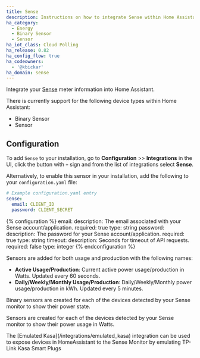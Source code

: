 ```yaml
---
title: Sense
description: Instructions on how to integrate Sense within Home Assistant.
ha_category:
  - Energy
  - Binary Sensor
  - Sensor
ha_iot_class: Cloud Polling
ha_release: 0.82
ha_config_flow: true
ha_codeowners:
  - '@kbickar'
ha_domain: sense
---
```


Integrate your [Sense](https://sense.com) meter information into Home Assistant.

There is currently support for the following device types within Home Assistant:

- Binary Sensor
- Sensor

## Configuration

To add `Sense` to your installation, go to **Configuration** >> **Integrations** in the UI, click the button with `+` sign and from the list of integrations select **Sense**.

Alternatively, to enable this sensor in your installation, add the following to your `configuration.yaml` file:

```yaml
# Example configuration.yaml entry
sense:
  email: CLIENT_ID
  password: CLIENT_SECRET
```

{% configuration %}
email:
  description: The email associated with your Sense account/application.
  required: true
  type: string
password:
  description: The password for your Sense account/application.
  required: true
  type: string
timeout:
  description: Seconds for timeout of API requests.
  required: false
  type: integer
{% endconfiguration %}

Sensors are added for both usage and production with the following names:

- **Active Usage/Production**: Current active power usage/production in Watts. Updated every 60 seconds.
- **Daily/Weekly/Monthly Usage/Production**: Daily/Weekly/Monthly power usage/production in kWh. Updated every 5 minutes.

Binary sensors are created for each of the devices detected by your Sense monitor to show their power state.

Sensors are created for each of the devices detected by your Sense monitor to show their power usage in Watts.

<div class='note'>
The [Emulated Kasa](/integrations/emulated_kasa) integration can be used to expose devices in HomeAssistant to the Sense Monitor by emulating TP-Link Kasa Smart Plugs
</div>